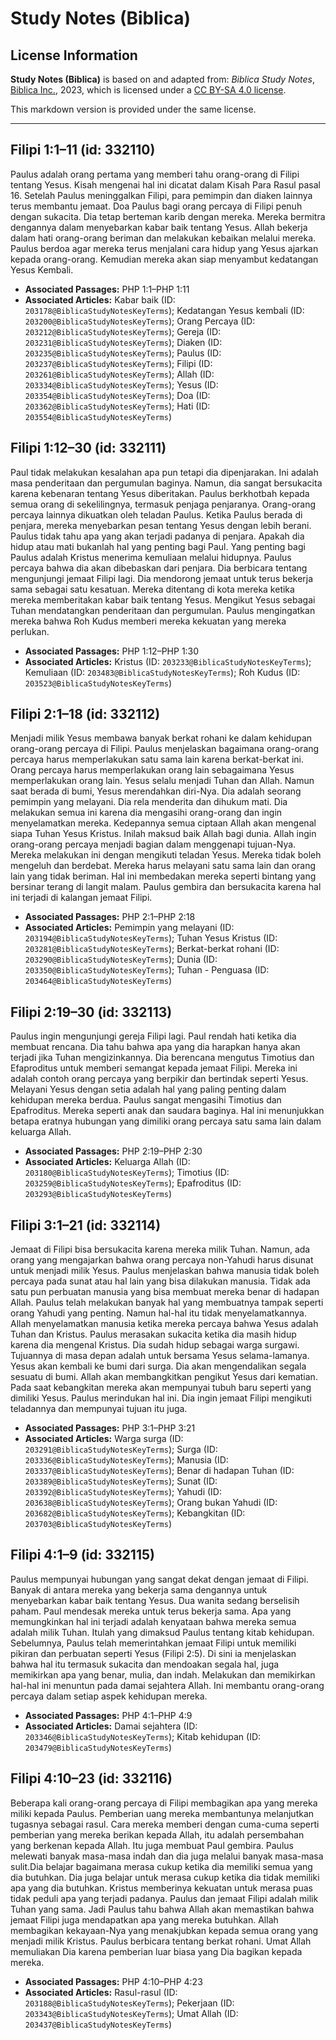 # Study Notes (Biblica)

## License Information

**Study Notes (Biblica)** is based on and adapted from: _Biblica Study Notes_, [Biblica Inc.](https://www.biblica.com/), 2023, which is licensed under a [CC BY-SA 4.0 license](https://creativecommons.org/licenses/by-sa/4.0/legalcode.en).

This markdown version is provided under the same license.



--------------------------------

## Filipi 1:1–11 (id: 332110)

Paulus adalah orang pertama yang memberi tahu orang\-orang di Filipi tentang Yesus. Kisah mengenai hal ini dicatat dalam Kisah Para Rasul pasal 16\. Setelah Paulus meninggalkan Filipi, para pemimpin dan diaken lainnya terus membantu jemaat. Doa Paulus bagi orang percaya di Filipi penuh dengan sukacita. Dia tetap berteman karib dengan mereka. Mereka bermitra dengannya dalam menyebarkan kabar baik tentang Yesus. Allah bekerja dalam hati orang\-orang beriman dan melakukan kebaikan melalui mereka. Paulus berdoa agar mereka terus menjalani cara hidup yang Yesus ajarkan kepada orang\-orang. Kemudian mereka akan siap menyambut kedatangan Yesus Kembali.

* **Associated Passages:** PHP 1:1–PHP 1:11
* **Associated Articles:** Kabar baik (ID: `203178@BiblicaStudyNotesKeyTerms`); Kedatangan Yesus kembali (ID: `203200@BiblicaStudyNotesKeyTerms`); Orang Percaya (ID: `203212@BiblicaStudyNotesKeyTerms`); Gereja (ID: `203231@BiblicaStudyNotesKeyTerms`); Diaken (ID: `203235@BiblicaStudyNotesKeyTerms`); Paulus (ID: `203237@BiblicaStudyNotesKeyTerms`); Filipi (ID: `203261@BiblicaStudyNotesKeyTerms`); Allah (ID: `203334@BiblicaStudyNotesKeyTerms`); Yesus (ID: `203354@BiblicaStudyNotesKeyTerms`); Doa (ID: `203362@BiblicaStudyNotesKeyTerms`); Hati (ID: `203554@BiblicaStudyNotesKeyTerms`)

## Filipi 1:12–30 (id: 332111)

Paul tidak melakukan kesalahan apa pun tetapi dia dipenjarakan. Ini adalah masa penderitaan dan pergumulan baginya. Namun, dia sangat bersukacita karena kebenaran tentang Yesus diberitakan. Paulus berkhotbah kepada semua orang di sekelilingnya, termasuk penjaga penjaranya. Orang\-orang percaya lainnya dikuatkan oleh teladan Paulus. Ketika Paulus berada di penjara, mereka menyebarkan pesan tentang Yesus dengan lebih berani. Paulus tidak tahu apa yang akan terjadi padanya di penjara. Apakah dia hidup atau mati bukanlah hal yang penting bagi Paul. Yang penting bagi Paulus adalah Kristus menerima kemuliaan melalui hidupnya. Paulus percaya bahwa dia akan dibebaskan dari penjara. Dia berbicara tentang mengunjungi jemaat Filipi lagi. Dia mendorong jemaat untuk terus bekerja sama sebagai satu kesatuan. Mereka ditentang di kota mereka ketika mereka memberitakan kabar baik tentang Yesus. Mengikut Yesus sebagai Tuhan mendatangkan penderitaan dan pergumulan. Paulus mengingatkan mereka bahwa Roh Kudus memberi mereka kekuatan yang mereka perlukan.

* **Associated Passages:** PHP 1:12–PHP 1:30
* **Associated Articles:** Kristus (ID: `203233@BiblicaStudyNotesKeyTerms`); Kemuliaan (ID: `203483@BiblicaStudyNotesKeyTerms`); Roh Kudus (ID: `203523@BiblicaStudyNotesKeyTerms`)

## Filipi 2:1–18 (id: 332112)

Menjadi milik Yesus membawa banyak berkat rohani ke dalam kehidupan orang\-orang percaya di Filipi. Paulus menjelaskan bagaimana orang\-orang percaya harus memperlakukan satu sama lain karena berkat\-berkat ini. Orang percaya harus memperlakukan orang lain sebagaimana Yesus memperlakukan orang lain. Yesus selalu menjadi Tuhan dan Allah. Namun saat berada di bumi, Yesus merendahkan diri\-Nya. Dia adalah seorang pemimpin yang melayani. Dia rela menderita dan dihukum mati. Dia melakukan semua ini karena dia mengasihi orang\-orang dan ingin menyelamatkan mereka. Kedepannya semua ciptaan Allah akan mengenal siapa Tuhan Yesus Kristus. Inilah maksud baik Allah bagi dunia. Allah ingin orang\-orang percaya menjadi bagian dalam menggenapi tujuan\-Nya. Mereka melakukan ini dengan mengikuti teladan Yesus. Mereka tidak boleh mengeluh dan berdebat. Mereka harus melayani satu sama lain dan orang lain yang tidak beriman. Hal ini membedakan mereka seperti bintang yang bersinar terang di langit malam. Paulus gembira dan bersukacita karena hal ini terjadi di kalangan jemaat Filipi.

* **Associated Passages:** PHP 2:1–PHP 2:18
* **Associated Articles:** Pemimpin yang melayani (ID: `203194@BiblicaStudyNotesKeyTerms`); Tuhan Yesus Kristus (ID: `203281@BiblicaStudyNotesKeyTerms`); Berkat-berkat rohani (ID: `203290@BiblicaStudyNotesKeyTerms`); Dunia (ID: `203350@BiblicaStudyNotesKeyTerms`); Tuhan - Penguasa (ID: `203464@BiblicaStudyNotesKeyTerms`)

## Filipi 2:19–30 (id: 332113)

Paulus ingin mengunjungi gereja Filipi lagi. Paul rendah hati ketika dia membuat rencana. Dia tahu bahwa apa yang dia harapkan hanya akan terjadi jika Tuhan mengizinkannya. Dia berencana mengutus Timotius dan Efaproditus untuk memberi semangat kepada jemaat Filipi. Mereka ini adalah contoh orang percaya yang berpikir dan bertindak seperti Yesus. Melayani Yesus dengan setia adalah hal yang paling penting dalam kehidupan mereka berdua. Paulus sangat mengasihi Timotius dan Epafroditus. Mereka seperti anak dan saudara baginya. Hal ini menunjukkan betapa eratnya hubungan yang dimiliki orang percaya satu sama lain dalam keluarga Allah.

* **Associated Passages:** PHP 2:19–PHP 2:30
* **Associated Articles:** Keluarga Allah (ID: `203180@BiblicaStudyNotesKeyTerms`); Timotius (ID: `203259@BiblicaStudyNotesKeyTerms`); Epafroditus (ID: `203293@BiblicaStudyNotesKeyTerms`)

## Filipi 3:1–21 (id: 332114)

Jemaat di Filipi bisa bersukacita karena mereka milik Tuhan. Namun, ada orang yang mengajarkan bahwa orang percaya non\-Yahudi harus disunat untuk menjadi milik Yesus. Paulus menjelaskan bahwa manusia tidak boleh percaya pada sunat atau hal lain yang bisa dilakukan manusia. Tidak ada satu pun perbuatan manusia yang bisa membuat mereka benar di hadapan Allah. Paulus telah melakukan banyak hal yang membuatnya tampak seperti orang Yahudi yang penting. Namun hal\-hal itu tidak menyelamatkannya. Allah menyelamatkan manusia ketika mereka percaya bahwa Yesus adalah Tuhan dan Kristus. Paulus merasakan sukacita ketika dia masih hidup karena dia mengenal Kristus. Dia sudah hidup sebagai warga surgawi. Tujuannya di masa depan adalah untuk bersama Yesus selama\-lamanya. Yesus akan kembali ke bumi dari surga. Dia akan mengendalikan segala sesuatu di bumi. Allah akan membangkitkan pengikut Yesus dari kematian. Pada saat kebangkitan mereka akan mempunyai tubuh baru seperti yang dimiliki Yesus. Paulus merindukan hal ini. Dia ingin jemaat Filipi mengikuti teladannya dan mempunyai tujuan itu juga.

* **Associated Passages:** PHP 3:1–PHP 3:21
* **Associated Articles:** Warga surga (ID: `203291@BiblicaStudyNotesKeyTerms`); Surga (ID: `203336@BiblicaStudyNotesKeyTerms`); Manusia (ID: `203337@BiblicaStudyNotesKeyTerms`); Benar di hadapan Tuhan (ID: `203389@BiblicaStudyNotesKeyTerms`); Sunat (ID: `203392@BiblicaStudyNotesKeyTerms`); Yahudi (ID: `203638@BiblicaStudyNotesKeyTerms`); Orang bukan Yahudi (ID: `203682@BiblicaStudyNotesKeyTerms`); Kebangkitan (ID: `203703@BiblicaStudyNotesKeyTerms`)

## Filipi 4:1–9 (id: 332115)

Paulus mempunyai hubungan yang sangat dekat dengan jemaat di Filipi. Banyak di antara mereka yang bekerja sama dengannya untuk menyebarkan kabar baik tentang Yesus. Dua wanita sedang berselisih paham. Paul mendesak mereka untuk terus bekerja sama. Apa yang memungkinkan hal ini terjadi adalah kenyataan bahwa mereka semua adalah milik Tuhan. Itulah yang dimaksud Paulus tentang kitab kehidupan. Sebelumnya, Paulus telah memerintahkan jemaat Filipi untuk memiliki pikiran dan perbuatan seperti Yesus (Filipi 2:5\). Di sini ia menjelaskan bahwa hal itu termasuk sukacita dan mendoakan segala hal, juga memikirkan apa yang benar, mulia, dan indah. Melakukan dan memikirkan hal\-hal ini menuntun pada damai sejahtera Allah. Ini membantu orang\-orang percaya dalam setiap aspek kehidupan mereka.

* **Associated Passages:** PHP 4:1–PHP 4:9
* **Associated Articles:** Damai sejahtera (ID: `203346@BiblicaStudyNotesKeyTerms`); Kitab kehidupan (ID: `203479@BiblicaStudyNotesKeyTerms`)

## Filipi 4:10–23 (id: 332116)

Beberapa kali orang\-orang percaya di Filipi membagikan apa yang mereka miliki kepada Paulus. Pemberian uang mereka membantunya melanjutkan tugasnya sebagai rasul. Cara mereka memberi dengan cuma\-cuma seperti pemberian yang mereka berikan kepada Allah, itu adalah persembahan yang berkenan kepada Allah. Itu juga membuat Paul gembira. Paulus melewati banyak masa\-masa indah dan dia juga melalui banyak masa\-masa sulit.Dia belajar bagaimana merasa cukup ketika dia memiliki semua yang dia butuhkan. Dia juga belajar untuk merasa cukup ketika dia tidak memiliki apa yang dia butuhkan. Kristus memberinya kekuatan untuk merasa puas tidak peduli apa yang terjadi padanya. Paulus dan jemaat Filipi adalah milik Tuhan yang sama. Jadi Paulus tahu bahwa Allah akan memastikan bahwa jemaat Filipi juga mendapatkan apa yang mereka butuhkan. Allah membagikan kekayaan\-Nya yang menakjubkan kepada semua orang yang menjadi milik Kristus. Paulus berbicara tentang berkat rohani. Umat Allah memuliakan Dia karena pemberian luar biasa yang Dia bagikan kepada mereka.

* **Associated Passages:** PHP 4:10–PHP 4:23
* **Associated Articles:** Rasul-rasul (ID: `203188@BiblicaStudyNotesKeyTerms`); Pekerjaan (ID: `203343@BiblicaStudyNotesKeyTerms`); Umat Allah (ID: `203437@BiblicaStudyNotesKeyTerms`)

